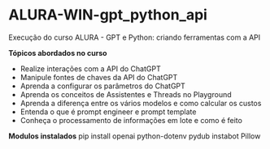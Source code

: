 # ALURA-WIN-gpt_python_api
Execução do curso ALURA - GPT e Python: criando ferramentas com a API

**Tópicos abordados no curso**
*   Realize interações com a API do ChatGPT
*   Manipule fontes de chaves da API do ChatGPT
*   Aprenda a configurar os parâmetros do ChatGPT
*   Aprenda os conceitos de Assistentes e Threads no Playground
*   Aprenda a diferença entre os vários modelos e como calcular os custos
*   Entenda o que é prompt engineer e prompt template
*   Conheça o processamento de informações em lote e como é feito

**Modulos instalados**
pip install openai python-dotenv pydub instabot Pillow
